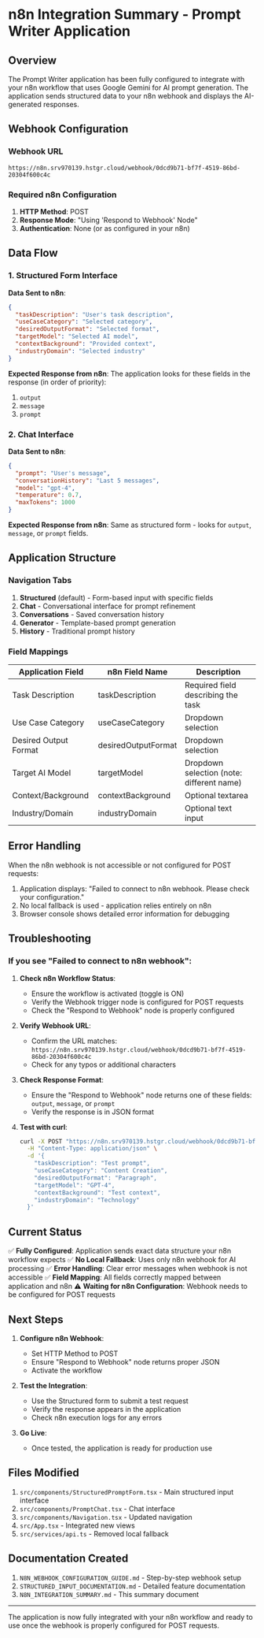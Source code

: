# n8n Integration Summary - Prompt Writer Application

## Overview

The Prompt Writer application has been fully configured to integrate with your n8n workflow that uses Google Gemini for AI prompt generation. The application sends structured data to your n8n webhook and displays the AI-generated responses.

## Webhook Configuration

### Webhook URL
```
https://n8n.srv970139.hstgr.cloud/webhook/0dcd9b71-bf7f-4519-86bd-20304f600c4c
```

### Required n8n Configuration
1. **HTTP Method**: POST
2. **Response Mode**: "Using 'Respond to Webhook' Node"
3. **Authentication**: None (or as configured in your n8n)

## Data Flow

### 1. Structured Form Interface

**Data Sent to n8n**:
```json
{
  "taskDescription": "User's task description",
  "useCaseCategory": "Selected category",
  "desiredOutputFormat": "Selected format",
  "targetModel": "Selected AI model",
  "contextBackground": "Provided context",
  "industryDomain": "Selected industry"
}
```

**Expected Response from n8n**:
The application looks for these fields in the response (in order of priority):
1. `output`
2. `message`
3. `prompt`

### 2. Chat Interface

**Data Sent to n8n**:
```json
{
  "prompt": "User's message",
  "conversationHistory": "Last 5 messages",
  "model": "gpt-4",
  "temperature": 0.7,
  "maxTokens": 1000
}
```

**Expected Response from n8n**:
Same as structured form - looks for `output`, `message`, or `prompt` fields.

## Application Structure

### Navigation Tabs
1. **Structured** (default) - Form-based input with specific fields
2. **Chat** - Conversational interface for prompt refinement
3. **Conversations** - Saved conversation history
4. **Generator** - Template-based prompt generation
5. **History** - Traditional prompt history

### Field Mappings

| Application Field | n8n Field Name | Description |
|-------------------|----------------|-------------|
| Task Description | taskDescription | Required field describing the task |
| Use Case Category | useCaseCategory | Dropdown selection |
| Desired Output Format | desiredOutputFormat | Dropdown selection |
| Target AI Model | targetModel | Dropdown selection (note: different name) |
| Context/Background | contextBackground | Optional textarea |
| Industry/Domain | industryDomain | Optional text input |

## Error Handling

When the n8n webhook is not accessible or not configured for POST requests:
1. Application displays: "Failed to connect to n8n webhook. Please check your configuration."
2. No local fallback is used - application relies entirely on n8n
3. Browser console shows detailed error information for debugging

## Troubleshooting

### If you see "Failed to connect to n8n webhook":

1. **Check n8n Workflow Status**:
   - Ensure the workflow is activated (toggle is ON)
   - Verify the Webhook trigger node is configured for POST requests
   - Check the "Respond to Webhook" node is properly configured

2. **Verify Webhook URL**:
   - Confirm the URL matches: `https://n8n.srv970139.hstgr.cloud/webhook/0dcd9b71-bf7f-4519-86bd-20304f600c4c`
   - Check for any typos or additional characters

3. **Check Response Format**:
   - Ensure the "Respond to Webhook" node returns one of these fields: `output`, `message`, or `prompt`
   - Verify the response is in JSON format

4. **Test with curl**:
   ```bash
   curl -X POST "https://n8n.srv970139.hstgr.cloud/webhook/0dcd9b71-bf7f-4519-86bd-20304f600c4c" \
     -H "Content-Type: application/json" \
     -d '{
       "taskDescription": "Test prompt",
       "useCaseCategory": "Content Creation",
       "desiredOutputFormat": "Paragraph",
       "targetModel": "GPT-4",
       "contextBackground": "Test context",
       "industryDomain": "Technology"
     }'
   ```

## Current Status

✅ **Fully Configured**: Application sends exact data structure your n8n workflow expects
✅ **No Local Fallback**: Uses only n8n webhook for AI processing
✅ **Error Handling**: Clear error messages when webhook is not accessible
✅ **Field Mapping**: All fields correctly mapped between application and n8n
⚠️ **Waiting for n8n Configuration**: Webhook needs to be configured for POST requests

## Next Steps

1. **Configure n8n Webhook**:
   - Set HTTP Method to POST
   - Ensure "Respond to Webhook" node returns proper JSON
   - Activate the workflow

2. **Test the Integration**:
   - Use the Structured form to submit a test request
   - Verify the response appears in the application
   - Check n8n execution logs for any errors

3. **Go Live**:
   - Once tested, the application is ready for production use

## Files Modified

1. `src/components/StructuredPromptForm.tsx` - Main structured input interface
2. `src/components/PromptChat.tsx` - Chat interface
3. `src/components/Navigation.tsx` - Updated navigation
4. `src/App.tsx` - Integrated new views
5. `src/services/api.ts` - Removed local fallback

## Documentation Created

1. `N8N_WEBHOOK_CONFIGURATION_GUIDE.md` - Step-by-step webhook setup
2. `STRUCTURED_INPUT_DOCUMENTATION.md` - Detailed feature documentation
3. `N8N_INTEGRATION_SUMMARY.md` - This summary document

---

The application is now fully integrated with your n8n workflow and ready to use once the webhook is properly configured for POST requests.